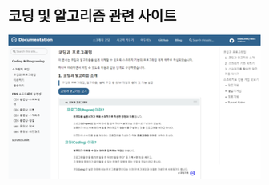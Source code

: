 # 코딩 및 알고리즘 관련 사이트

[![Onda2me ][1]][2]

[1]: /assets/images/common/readme.png 
[2]: https://onda2me.github.io/docs/
